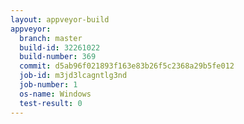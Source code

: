 ```yaml
---
layout: appveyor-build
appveyor:
  branch: master
  build-id: 32261022
  build-number: 369
  commit: d5ab96f021893f163e83b26f5c2368a29b5fe012
  job-id: m3jd3lcagntlg3nd
  job-number: 1
  os-name: Windows
  test-result: 0
---
```

